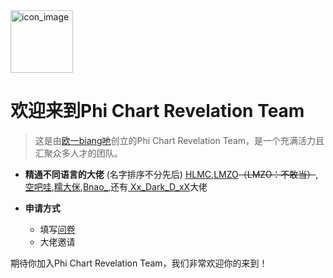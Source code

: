 <img src="https://pcrt-team.github.io/About-us/pcrt_icon_1024x1024.png" alt="icon_image" width=100 height=100/>

# 欢迎来到Phi Chart Revelation Team

> 这是由[欧一biang吔](https://space.bilibili.com/437161770)创立的Phi Chart Revelation Team，是一个充满活力且汇聚众多人才的团队。

- **精通不同语言的大佬** (名字排序不分先后)
  [HLMC](https://space.bilibili.com/357681195),[LMZO](https://space.bilibili.com/1245904744)~~（LMZO：不敢当）~~,[空吧哇](https://space.bilibili.com/527630410),[糯大侎](https://space.bilibili.com/1136182692),[Bnao_](https://space.bilibili.com/396563011),还有[
Xx_Dark_D_xX](https://space.bilibili.com/389306201)大佬

- **申请方式**
  - 填写[问卷](https://kaoshi.wjx.top/vm/YpPk3YP.aspx)
  - 大佬邀请

期待你加入Phi Chart Revelation Team，我们非常欢迎你的来到！
